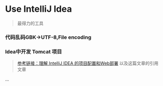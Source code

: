 # Use IntelliJ Idea

> 最得力的工具

### 代码乱码GBK->UTF-8,File encoding

### Idea中开发 Tomcat 项目

> [参考链接：理解 IntelliJ IDEA 的项目配置和Web部署](https://www.cnblogs.com/deng-cc/p/6416332.html)
以及这篇文章的引用文章

...
